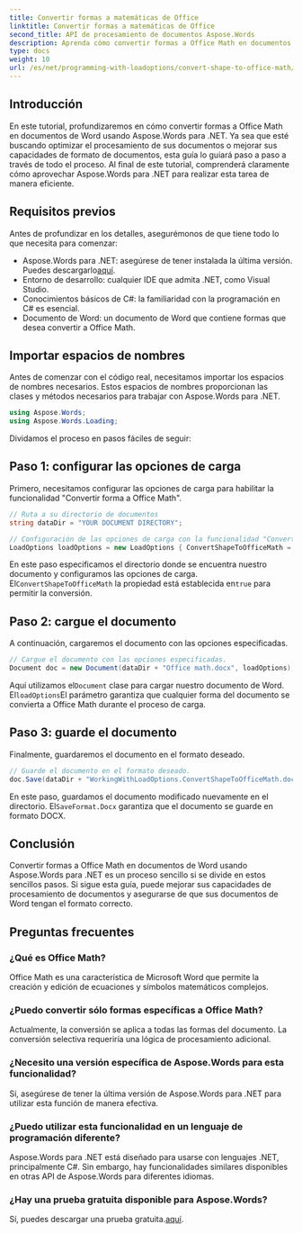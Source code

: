 ```yaml
---
title: Convertir formas a matemáticas de Office
linktitle: Convertir formas a matemáticas de Office
second_title: API de procesamiento de documentos Aspose.Words
description: Aprenda cómo convertir formas a Office Math en documentos de Word usando Aspose.Words para .NET con nuestra guía. Mejore el formato de sus documentos sin esfuerzo.
type: docs
weight: 10
url: /es/net/programming-with-loadoptions/convert-shape-to-office-math/
---
```

## Introducción

En este tutorial, profundizaremos en cómo convertir formas a Office Math en documentos de Word usando Aspose.Words para .NET. Ya sea que esté buscando optimizar el procesamiento de sus documentos o mejorar sus capacidades de formato de documentos, esta guía lo guiará paso a paso a través de todo el proceso. Al final de este tutorial, comprenderá claramente cómo aprovechar Aspose.Words para .NET para realizar esta tarea de manera eficiente.

## Requisitos previos

Antes de profundizar en los detalles, asegurémonos de que tiene todo lo que necesita para comenzar:

- Aspose.Words para .NET: asegúrese de tener instalada la última versión. Puedes descargarlo[aquí](https://releases.aspose.com/words/net/).
- Entorno de desarrollo: cualquier IDE que admita .NET, como Visual Studio.
- Conocimientos básicos de C#: la familiaridad con la programación en C# es esencial.
- Documento de Word: un documento de Word que contiene formas que desea convertir a Office Math.

## Importar espacios de nombres

Antes de comenzar con el código real, necesitamos importar los espacios de nombres necesarios. Estos espacios de nombres proporcionan las clases y métodos necesarios para trabajar con Aspose.Words para .NET.

```csharp
using Aspose.Words;
using Aspose.Words.Loading;
```

Dividamos el proceso en pasos fáciles de seguir:

## Paso 1: configurar las opciones de carga

Primero, necesitamos configurar las opciones de carga para habilitar la funcionalidad "Convertir forma a Office Math".

```csharp
// Ruta a su directorio de documentos
string dataDir = "YOUR DOCUMENT DIRECTORY";

// Configuración de las opciones de carga con la funcionalidad "Convertir forma a Office Math"
LoadOptions loadOptions = new LoadOptions { ConvertShapeToOfficeMath = true };
```

 En este paso especificamos el directorio donde se encuentra nuestro documento y configuramos las opciones de carga. El`ConvertShapeToOfficeMath` la propiedad está establecida en`true` para permitir la conversión.

## Paso 2: cargue el documento

A continuación, cargaremos el documento con las opciones especificadas.

```csharp
// Cargue el documento con las opciones especificadas.
Document doc = new Document(dataDir + "Office math.docx", loadOptions);
```

 Aquí utilizamos el`Document` clase para cargar nuestro documento de Word. El`loadOptions`El parámetro garantiza que cualquier forma del documento se convierta a Office Math durante el proceso de carga.

## Paso 3: guarde el documento

Finalmente, guardaremos el documento en el formato deseado.

```csharp
// Guarde el documento en el formato deseado.
doc.Save(dataDir + "WorkingWithLoadOptions.ConvertShapeToOfficeMath.docx", SaveFormat.Docx);
```

 En este paso, guardamos el documento modificado nuevamente en el directorio. El`SaveFormat.Docx` garantiza que el documento se guarde en formato DOCX.

## Conclusión

Convertir formas a Office Math en documentos de Word usando Aspose.Words para .NET es un proceso sencillo si se divide en estos sencillos pasos. Si sigue esta guía, puede mejorar sus capacidades de procesamiento de documentos y asegurarse de que sus documentos de Word tengan el formato correcto.

## Preguntas frecuentes

### ¿Qué es Office Math?  
Office Math es una característica de Microsoft Word que permite la creación y edición de ecuaciones y símbolos matemáticos complejos.

### ¿Puedo convertir sólo formas específicas a Office Math?  
Actualmente, la conversión se aplica a todas las formas del documento. La conversión selectiva requeriría una lógica de procesamiento adicional.

### ¿Necesito una versión específica de Aspose.Words para esta funcionalidad?  
Sí, asegúrese de tener la última versión de Aspose.Words para .NET para utilizar esta función de manera efectiva.

### ¿Puedo utilizar esta funcionalidad en un lenguaje de programación diferente?  
Aspose.Words para .NET está diseñado para usarse con lenguajes .NET, principalmente C#. Sin embargo, hay funcionalidades similares disponibles en otras API de Aspose.Words para diferentes idiomas.

### ¿Hay una prueba gratuita disponible para Aspose.Words?  
 Sí, puedes descargar una prueba gratuita.[aquí](https://releases.aspose.com/).
